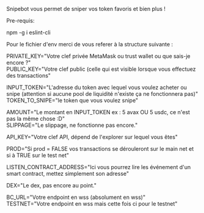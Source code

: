 ﻿Snipebot vous permet de sniper vos token favoris et bien plus !  

Pre-requis:  

npm -g i eslint-cli  

Pour le fichier d'env merci de vous referer à la structure suivante :  

PRIVATE_KEY="Votre clef privée MetaMask ou trust wallet ou que sais-je encore ?"  
PUBLIC_KEY="Votre clef public (celle qui est visible lorsque vous effectuez des transactions"  

INPUT_TOKEN="L'adresse du token avec lequel vous voulez acheter ou snipe (attention si aucune pool de liquidité n'existe ça ne fonctionnera pas)"  
TOKEN_TO_SNIPE="le token que vous voulez snipe"  

AMOUNT="Le montant en INPUT_TOKEN ex : 5 avax OU 5 usdc, ce n'est pas la même chose :D"  
SLIPPAGE="Le slippage, ne fonctionne pas encore."  

API_KEY="Votre clef API, dépend de l'explorer sur lequel vous êtes"  

PROD="Si prod = FALSE vos transactions se dérouleront sur le main net et si à TRUE sur le test net"  

LISTEN_CONTRACT_ADDRESS="Ici vous pourrez lire les événement d'un smart contract, mettez simplement son adresse"  

DEX="Le dex, pas encore au point."  

BC_URL="Votre endpoint en wss (absolument en wss)"  
TESTNET="Votre endpoint en wss mais cette fois ci pour le testnet"
